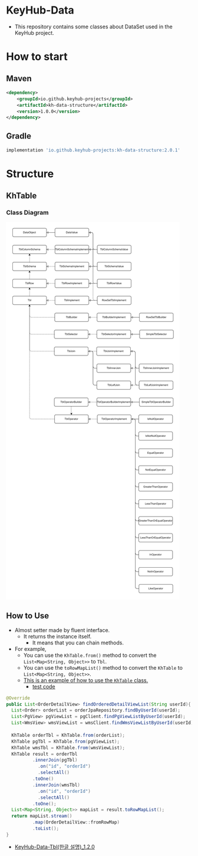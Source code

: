 # KeyHub-Data
- This repository contains some classes about DataSet used in the KeyHub project.

# How to start
## Maven
```xml
<dependency>
    <groupId>io.github.keyhub-projects</groupId>
    <artifactId>kh-data-structure</artifactId>
    <version>1.0.0</version>
</dependency>
```

## Gradle
```gradle
implementation 'io.github.keyhub-projects:kh-data-structure:2.0.1'
```

# Structure

## KhTable
### Class Diagram

![class_diagram](./docs/class_diagram.png)

## How to Use
- Almost setter made by fluent interface.
  - It returns the instance itself.
    - It means that you can chain methods.
- For example,
  - You can use the `KhTable.from()` method to convert the `List<Map<String, Object>>` to `Tbl`.
  - You can use the `toRowMapList()` method to convert the `KhTable` to `List<Map<String, Object>>`.
  - [This is an example of how to use the `KhTable` class.](./kh-data-example/src/main/java/keyhub/order/infrastructure/OrderReaderImplement.java)
    - [test code](./kh-data-example/src/test/java/keyhub/order/domain/OrderReaderTest.java)
```java
@Override
public List<OrderDetailView> findOrderedDetailViewList(String userId){
  List<Order> orderList = orderJpaRepository.findByUserId(userId);
  List<PgView> pgViewList = pgClient.findPgViewListByUserId(userId);
  List<WmsView> wmsViewList = wmsClient.findWmsViewListByUserId(userId);

  KhTable orderTbl = KhTable.from(orderList);
  KhTable pgTbl = KhTable.from(pgViewList);
  KhTable wmsTbl = KhTable.from(wmsViewList);
  KhTable result = orderTbl
          .innerJoin(pgTbl)
            .on("id", "orderId")
            .selectAll()
          .toOne()
          .innerJoin(wmsTbl)
            .on("id", "orderId")
            .selectAll()
          .toOne();
  List<Map<String, Object>> mapList = result.toRowMapList();
  return mapList.stream()
          .map(OrderDetailView::fromRowMap)
          .toList();
}
```

- [KeyHub-Data-Tbl(한글 설명)_1.2.0](./docs/KeyHub-Data-Tbl(한글설명)_1.2.0.pdf)

